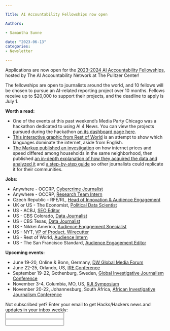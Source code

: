 ```yaml
---

Title: AI Accountability Fellowships now open

Authors: 

- Samantha Sunne

date: "2023-06-13" 
categories: 
- Newsletter 

---
```


Applications are now open for the [2023-2024 AI Accountability Fellowships](https://pulitzercenter.org/grants-fellowships/opportunities-journalists/ai-accountability-fellowships), hosted by The AI Accountability Network at The Pulitzer Center!

The fellowships are open to journalists around the world, and 10 fellows will be chosen to pursue an AI-related reporting project over 10 months. Fellows receive up to $20,000 to support their projects, and the deadline to apply is July 1. 

**Worth a read:**


* One of the events at this past weekend’s Media Party Chicago was a hackathon dedicated to using AI 4 News. You can view the projects pursued during the hackathon [on its dashboard page here](https://hackdash.org/dashboards/mpchicago).
* [This interactive graphic from Rest of World](https://restofworld.org/2023/internet-most-used-languages/) is an attempt to show which languages dominate the internet, aside from English.
* [The Markup published an investigation](https://themarkup.org/still-loading/2022/10/19/dollars-to-megabits-you-may-be-paying-400-times-as-much-as-your-neighbor-for-internet-service) on how internet prices and speed differed among households in the same neighborhood, then published [an in-depth explanation of how they acquired the data and analyzed it](https://themarkup.org/show-your-work/2022/10/19/how-we-uncovered-disparities-in-internet-deals) and [a step-by-step guide](https://themarkup.org/build-your-own-dataset/2023/05/11/slow-internet-find-out-what-side-of-the-digital-divide-youre-on) so other journalists could replicate it for their communities.

**Jobs:**



* Anywhere - OCCRP, [Cybercrime Journalist](https://www.occrp.org/en/occrp-jobs/cybercrime-journalist)
* Anywhere - OCCRP, [Research Team Intern](https://www.occrp.org/en/occrp-jobs/research-team-intern)
* Czech Republic - RFE/RL, [Head of Innovation & Audience Engagement](https://www.rferl.org/jobs/detail/NWS1234-2301.html)
* UK or US - The Economist, [Political Data Scientist](https://twitter.com/AlexSelbyB/status/1667904071460700164?t=3VeOFpZdZHJeSeZNoGGkNg&s=19)
* US - ACBJ, [SEO Editor](https://recruiting.adp.com/srccar/public/RTI.home?r=5000960855906&c=2180419&d=ExternalCareerSite#/)
* US - CBS Colorado, [Data Journalist ](https://careers.paramount.com/job/Denver-Data-Journalist-CO-80203/1025082600/)
* US - CBS Texas, [Data Journalist](https://careers.paramount.com/job/Fort-Worth-Data-Journalist-TX-76103/1024790900)
* US - Nikkei America, [Audience Engagement Specialist](https://careerservices.nyujournalism.org/job/2023-06-05/audience-engagement-specialist/)
* US - NYT, [VP of Product, Wirecutter](https://boards.greenhouse.io/thenewyorktimes/jobs/4230074005)
* US - Rest of World, [Audience Intern](https://restofworld.org/about/hiring/audience-intern/)
* US - The San Francisco Standard, [Audience Engagement Editor](https://careers.journalists.org/jobs/18682919/audience-engagement-editor)

**Upcoming events:**



* June 19-20, Online & Bonn, Germany, [DW Global Media Forum](https://corporate.dw.com/en/overcoming-divisions-dw-global-media-forum-2023/a-63990322)
* June 22-25, Orlando, US, [IRE Conference](https://www.ire.org/event/2023-ire-conference/)
* September 19-22, Gothenburg, Sweden, [Global Investigative Journalism Conference](https://gijc2023.org/)
* November 3-4, Columbia, MO, US, [RJI Symposium](https://rji.submittable.com/submit/254162/rji-symposium-in-service-to-our-communities)
* November 20-22, Johannesburg, South Africa, [African Investigative Journalism Conference](https://aijc.africa/)

<div id="mc_embed_signup"><form id="mc-embedded-subscribe-form" class="validate" action="//hackshackers.us1.list-manage.com/subscribe/post?u=c56f2e53d5ed6ef87f8aaa75c&amp;id=fb2bc6f10b" method="post" name="mc-embedded-subscribe-form" novalidate="" target="_blank">

<div id="mc_embed_signup_scroll">

<div class="mc-field-group"><label for="mce-EMAIL">Not subscribed yet? Enter your email to get Hacks/Hackers news and updates in your inbox weekly:  </label></div>

<div class="mc-field-group"><input id="mce-EMAIL" class="required email" name="EMAIL" type="email" value="" /></div>

<!-- real people should not fill this in and expect good things - do not remove this or risk form bot signups-->

<div style="position: absolute; left: -5000px;"><input tabindex="-1" name="b_c56f2e53d5ed6ef87f8aaa75c_fb2bc6f10b" type="text" value="" /></div>

<div class="clear"><input id="mc-embedded-subscribe" class="button" name="subscribe" typ

